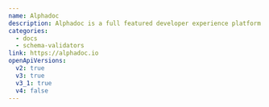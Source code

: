 ```yaml
---
name: Alphadoc
description: Alphadoc is a full featured developer experience platform. API components with granular parameter control and diagrams generated from your OpenAPI. Not only the reference, but the entire set of tutorials and guides automatically updates when the underlying API updates.
categories:
  - docs
  - schema-validators
link: https://alphadoc.io
openApiVersions:
  v2: true
  v3: true
  v3_1: true
  v4: false
---
```

